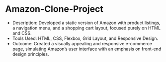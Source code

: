 # Amazon-Clone-Project

- Description: Developed a static version of Amazon with product listings, a navigation menu, and a shopping cart layout, focused purely on HTML and CSS.
- Tools Used: HTML, CSS, Flexbox, Grid Layout, and Responsive Design.
- Outcome: Created a visually appealing and responsive e-commerce page, simulating Amazon’s user interface with an emphasis on front-end design principles.

